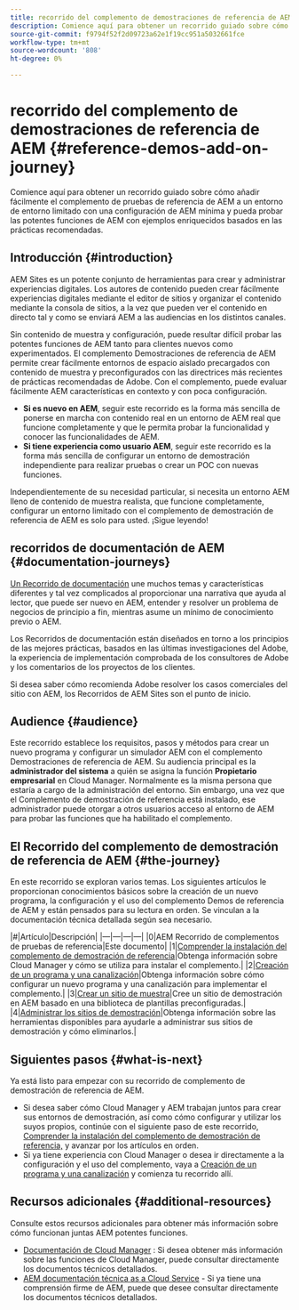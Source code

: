 ```yaml
---
title: recorrido del complemento de demostraciones de referencia de AEM
description: Comience aquí para obtener un recorrido guiado sobre cómo añadir fácilmente el complemento de pruebas de referencia de AEM a un entorno de entorno limitado con una configuración de AEM mínima y pueda probar las potentes funciones de AEM con ejemplos enriquecidos basados en las prácticas recomendadas.
source-git-commit: f9794f52f2d09723a62e1f19cc951a5032661fce
workflow-type: tm+mt
source-wordcount: '808'
ht-degree: 0%

---
```



# recorrido del complemento de demostraciones de referencia de AEM {#reference-demos-add-on-journey}

Comience aquí para obtener un recorrido guiado sobre cómo añadir fácilmente el complemento de pruebas de referencia de AEM a un entorno de entorno limitado con una configuración de AEM mínima y pueda probar las potentes funciones de AEM con ejemplos enriquecidos basados en las prácticas recomendadas.

## Introducción {#introduction}

AEM Sites es un potente conjunto de herramientas para crear y administrar experiencias digitales. Los autores de contenido pueden crear fácilmente experiencias digitales mediante el editor de sitios y organizar el contenido mediante la consola de sitios, a la vez que pueden ver el contenido en directo tal y como se enviará AEM a las audiencias en los distintos canales.

Sin contenido de muestra y configuración, puede resultar difícil probar las potentes funciones de AEM tanto para clientes nuevos como experimentados. El complemento Demostraciones de referencia de AEM permite crear fácilmente entornos de espacio aislado precargados con contenido de muestra y preconfigurados con las directrices más recientes de prácticas recomendadas de Adobe. Con el complemento, puede evaluar fácilmente AEM características en contexto y con poca configuración.

* **Si es nuevo en AEM**, seguir este recorrido es la forma más sencilla de ponerse en marcha con contenido real en un entorno de AEM real que funcione completamente y que le permita probar la funcionalidad y conocer las funcionalidades de AEM.
* **Si tiene experiencia como usuario AEM**, seguir este recorrido es la forma más sencilla de configurar un entorno de demostración independiente para realizar pruebas o crear un POC con nuevas funciones.

Independientemente de su necesidad particular, si necesita un entorno AEM lleno de contenido de muestra realista, que funcione completamente, configurar un entorno limitado con el complemento de demostración de referencia de AEM es solo para usted. ¡Sigue leyendo!

## recorridos de documentación de AEM {#documentation-journeys}

[Un Recorrido de documentación](/help/journey-documentation/documentation-journeys.md) une muchos temas y características diferentes y tal vez complicados al proporcionar una narrativa que ayuda al lector, que puede ser nuevo en AEM, entender y resolver un problema de negocios de principio a fin, mientras asume un mínimo de conocimiento previo o AEM.

Los Recorridos de documentación están diseñados en torno a los principios de las mejores prácticas, basados en las últimas investigaciones del Adobe, la experiencia de implementación comprobada de los consultores de Adobe y los comentarios de los proyectos de los clientes.

Si desea saber cómo recomienda Adobe resolver los casos comerciales del sitio con AEM, los Recorridos de AEM Sites son el punto de inicio.

## Audience {#audience}

Este recorrido establece los requisitos, pasos y métodos para crear un nuevo programa y configurar un simulador AEM con el complemento Demostraciones de referencia de AEM. Su audiencia principal es la **administrador del sistema** a quién se asigna la función **Propietario empresarial** en Cloud Manager. Normalmente es la misma persona que estaría a cargo de la administración del entorno. Sin embargo, una vez que el Complemento de demostración de referencia está instalado, ese administrador puede otorgar a otros usuarios acceso al entorno de AEM para probar las funciones que ha habilitado el complemento.

## El Recorrido del complemento de demostración de referencia de AEM {#the-journey}

En este recorrido se exploran varios temas. Los siguientes artículos le proporcionan conocimientos básicos sobre la creación de un nuevo programa, la configuración y el uso del complemento Demos de referencia de AEM y están pensados para su lectura en orden. Se vinculan a la documentación técnica detallada según sea necesario.

|#|Artículo|Descripción| |—|—|—|—| |0|AEM Recorrido de complementos de pruebas de referencia|Este documento| |1|[Comprender la instalación del complemento de demostración de referencia](installation.md)|Obtenga información sobre Cloud Manager y cómo se utiliza para instalar el complemento.| |2|[Creación de un programa y una canalización](create-program.md)|Obtenga información sobre cómo configurar un nuevo programa y una canalización para implementar el complemento.| |3|[Crear un sitio de muestra](create-site.md)|Cree un sitio de demostración en AEM basado en una biblioteca de plantillas preconfiguradas.| |4|[Administrar los sitios de demostración](manage.md)|Obtenga información sobre las herramientas disponibles para ayudarle a administrar sus sitios de demostración y cómo eliminarlos.|

## Siguientes pasos {#what-is-next}

Ya está listo para empezar con su recorrido de complemento de demostración de referencia de AEM.

* Si desea saber cómo Cloud Manager y AEM trabajan juntos para crear sus entornos de demostración, así como cómo configurar y utilizar los suyos propios, continúe con el siguiente paso de este recorrido, [Comprender la instalación del complemento de demostración de referencia,](installation.md) y avanzar por los artículos en orden.
* Si ya tiene experiencia con Cloud Manager o desea ir directamente a la configuración y el uso del complemento, vaya a [Creación de un programa y una canalización](create-program.md) y comienza tu recorrido allí.

## Recursos adicionales {#additional-resources}

Consulte estos recursos adicionales para obtener más información sobre cómo funcionan juntas AEM potentes funciones.

* [Documentación de Cloud Manager](https://experienceleague.adobe.com/docs/experience-manager-cloud-service/onboarding/onboarding-concepts/cloud-manager-introduction.html) : Si desea obtener más información sobre las funciones de Cloud Manager, puede consultar directamente los documentos técnicos detallados.
* [AEM documentación técnica as a Cloud Service](https://experienceleague.adobe.com/docs/experience-manager-cloud-service.html?lang=es) - Si ya tiene una comprensión firme de AEM, puede que desee consultar directamente los documentos técnicos detallados.
